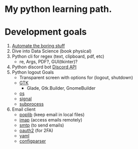 # My python learning path.
# Development goals
1. [Automate the boring stuff](https://automatetheboringstuff.com/)
2. Dive into Data Science (book physical)
4. Python cli for regex (text, clipboard, pdf, etc)
    * re, Args, PDF?, GUI(tkinter)?
5. Python discord bot
    [Discord API](https://discord.com/developers/applications)
6. Python logout
    Goals
    * Transparent screen with options for (logout, shutdown)
    * [GTK](https://pygobject.readthedocs.io/en/latest/index.html)
        * Glade, Gtk.Builder, GnomeBuilder
    * [os](https://docs.python.org/3/library/os.html#os.getuid)
    * [signal](https://docs.python.org/3/library/signal.html#examples)
    * [subprocess](https://docs.python.org/3/library/subprocess.html)
7. Email client
    * [poplib](https://docs.python.org/3/library/poplib.html) (keep email in local files)
    * [imap](https://docs.python.org/3/library/imaplib.html) (access emails remotely)
    * [smtp](https://docs.python.org/3/library/smtplib.html) (to send emails)
    * [oauth2](https://python-oauth2.readthedocs.io/en/latest/) (for 2FA)
    * [yaml](https://python.land/data-processing/python-yaml)
    * [configparser](https://docs.python.org/3/library/configparser.html)
